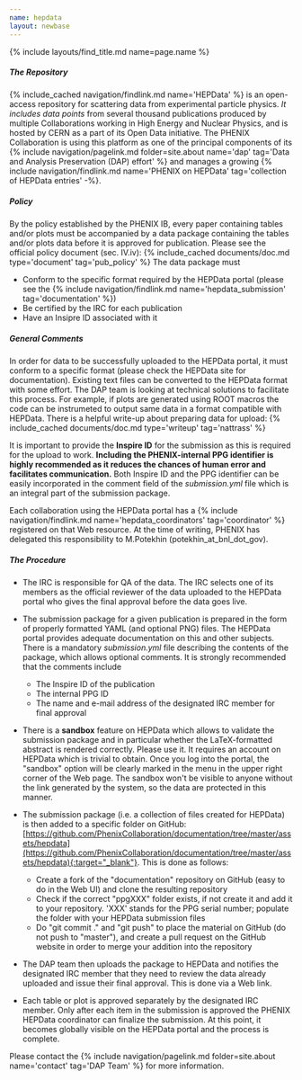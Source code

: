 ```yaml
---
name: hepdata
layout: newbase
---
```

{% include layouts/find_title.md name=page.name %}

##### The Repository
{% include_cached navigation/findlink.md name='HEPData' %} is an open-access repository for
scattering data from experimental particle physics. _It includes data points_ from several
thousand publications produced by multiple Collaborations working in High Energy and Nuclear Physics,
and is hosted by CERN as a part of its Open Data initiative.
The PHENIX Collaboration is using this platform as one of the principal components of its
{% include navigation/pagelink.md folder=site.about name='dap' tag='Data and Analysis Preservation (DAP) effort' %}
and manages a growing {% include navigation/findlink.md name='PHENIX on HEPData' tag='collection of HEPData entries' -%}.

##### Policy
By the policy established by the PHENIX IB, every paper containing tables and/or plots must be
accompanied by a data package containing the tables and/or plots data before it is approved
for publication. Please see the official policy document (sec. IV.iv):
{% include_cached documents/doc.md type='document' tag='pub_policy' %}
The data package must
* Conform to the specific format required by the HEPData portal
(please see the {% include navigation/findlink.md name='hepdata_submission' tag='documentation' %})
* Be certified by the IRC for each publication
* Have an Insipre ID associated with it

##### General Comments
In order for data to be successfully uploaded to the HEPData portal, it must conform to a specific format
(please check the HEPData site for documentation). Existing text files can be converted to the HEPData
format with some effort. The DAP team is looking at technical solutions to facilitate this process.
For example, if plots are generated using ROOT macros the code can be instrumeted to output same
data in a format compatible with HEPData. There is a helpful write-up about preparing data for upload:
{% include_cached documents/doc.md type='writeup' tag='nattrass' %}

It is important to provide the **Inspire ID** for the submission as this is required for the upload to work.
**Including the PHENIX-internal PPG identifier is highly recommended as it reduces the chances of human
error and facilitates communication.** Both Inspire ID and the PPG identifier can be easily incorporated
in the comment field of the *submission.yml* file which is an integral part of the submission package.

Each collaboration using the HEPData portal has a
{% include navigation/findlink.md name='hepdata_coordinators' tag='coordinator' %}
registered on that Web resource. At the time of writing, PHENIX has delegated this
responsibility to M.Potekhin (potekhin_at_bnl_dot_gov).

##### The Procedure
* The IRC is responsible for QA of the data. The IRC selects one of its members as the official
reviewer of the data uploaded to the HEPData portal who gives the final approval before the data goes live.
* The submission package for a given publication is prepared in the form of properly formatted YAML (and optional PNG) files.
The HEPData portal provides adequate documentation on this and other subjects.
There is a mandatory *submission.yml* file describing the contents of the package, which
allows optional comments. It is strongly recommended that the comments include
   * The Inspire ID of the publication
   * The internal PPG ID
   * The name and e-mail address of the designated IRC member for final approval

* There is a **sandbox** feature on HEPData which allows to validate the submission package
and in particular whether the LaTeX-formatted abstract is rendered correctly.
Please use it. It requires an account on HEPData which is trivial to obtain.
Once you log into the portal, the "sandbox" option will be clearly marked in the menu in the upper right corner of the Web page.
The sandbox won't be visible to anyone without the link generated by the system, so the data are protected in this manner.
* The submission package (i.e. a collection of files created for HEPData) is then added to a specific folder on GitHub:
[https://github.com/PhenixCollaboration/documentation/tree/master/assets/hepdata](https://github.com/PhenixCollaboration/documentation/tree/master/assets/hepdata){:target="_blank"}.
This is done as follows:
   * Create a fork of the "documentation" repository on GitHub (easy to do in the Web UI) and clone the resulting repository
   * Check if the correct "ppgXXX" folder exists, if not create it and add it to your repository. 'XXX' stands for the PPG serial number; populate the folder with your HEPData submission files
   * Do "git commit ." and "git push" to place the material on GitHub (do not push to "master"), and create a pull request on the GitHub website in order to merge your addition into the repository
* The DAP team then uploads the package to HEPData and notifies the designated IRC member
that they need to review the data already uploaded and issue their final approval. This is done via a Web link.
* Each table or plot is approved separately by the designated IRC member.
Only after each item in the submission is approved the PHENIX HEPData coordinator
can finalize the submission. At this point, it becomes globally visible on the HEPData portal and the process is complete.

Please contact the {% include navigation/pagelink.md folder=site.about name='contact' tag='DAP Team' %} for
more information.



